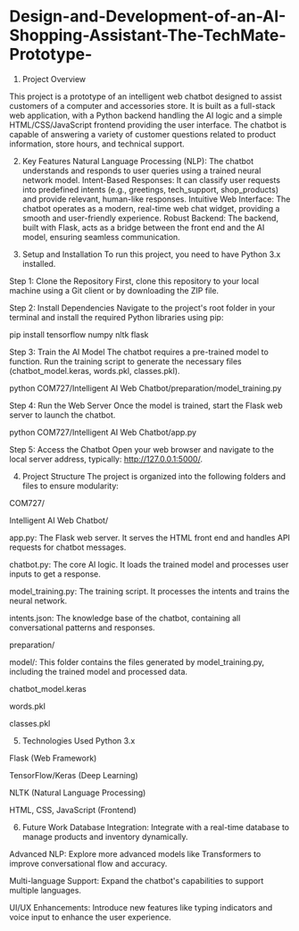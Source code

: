 # Design-and-Development-of-an-AI-Shopping-Assistant-The-TechMate-Prototype-
1. Project Overview

This project is a prototype of an intelligent web chatbot designed to assist customers of a computer and accessories store. It is built as a full-stack web application, with a Python backend handling the AI logic and a simple HTML/CSS/JavaScript frontend providing the user interface. The chatbot is capable of answering a variety of customer questions related to product information, store hours, and technical support.

2. Key Features
Natural Language Processing (NLP): The chatbot understands and responds to user queries using a trained neural network model.
Intent-Based Responses: It can classify user requests into predefined intents (e.g., greetings, tech_support, shop_products) and provide relevant, human-like responses.
Intuitive Web Interface: The chatbot operates as a modern, real-time web chat widget, providing a smooth and user-friendly experience.
Robust Backend: The backend, built with Flask, acts as a bridge between the front end and the AI model, ensuring seamless communication.

3. Setup and Installation
To run this project, you need to have Python 3.x installed.

Step 1: Clone the Repository
First, clone this repository to your local machine using a Git client or by downloading the ZIP file.

Step 2: Install Dependencies
Navigate to the project's root folder in your terminal and install the required Python libraries using pip:

pip install tensorflow numpy nltk flask

Step 3: Train the AI Model
The chatbot requires a pre-trained model to function. Run the training script to generate the necessary files (chatbot_model.keras, words.pkl, classes.pkl).

python COM727/Intelligent AI Web Chatbot/preparation/model_training.py

Step 4: Run the Web Server
Once the model is trained, start the Flask web server to launch the chatbot.

python COM727/Intelligent AI Web Chatbot/app.py

Step 5: Access the Chatbot
Open your web browser and navigate to the local server address, typically: http://127.0.0.1:5000/.

4. Project Structure
The project is organized into the following folders and files to ensure modularity:

COM727/

Intelligent AI Web Chatbot/

app.py: The Flask web server. It serves the HTML front end and handles API requests for chatbot messages.

chatbot.py: The core AI logic. It loads the trained model and processes user inputs to get a response.

model_training.py: The training script. It processes the intents and trains the neural network.

intents.json: The knowledge base of the chatbot, containing all conversational patterns and responses.

preparation/

model/: This folder contains the files generated by model_training.py, including the trained model and processed data.

chatbot_model.keras

words.pkl

classes.pkl

5. Technologies Used
Python 3.x

Flask (Web Framework)

TensorFlow/Keras (Deep Learning)

NLTK (Natural Language Processing)

HTML, CSS, JavaScript (Frontend)

6. Future Work
Database Integration: Integrate with a real-time database to manage products and inventory dynamically.

Advanced NLP: Explore more advanced models like Transformers to improve conversational flow and accuracy.

Multi-language Support: Expand the chatbot's capabilities to support multiple languages.

UI/UX Enhancements: Introduce new features like typing indicators and voice input to enhance the user experience.
